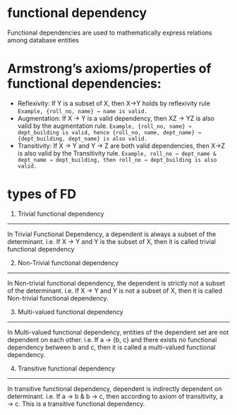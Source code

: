 # functional dependency
Functional dependencies are used to mathematically express relations among database entities

# Armstrong’s axioms/properties of functional dependencies:

- Reflexivity: If Y is a subset of X, then X→Y holds by reflexivity rule
    `Example, {roll_no, name} → name is valid.`
- Augmentation: If X → Y is a valid dependency, then XZ → YZ is also valid by the augmentation rule.
    `Example, {roll_no, name} → dept_building is valid, hence {roll_no, name, dept_name} → {dept_building, dept_name} is also valid.`
- Transitivity: If X → Y and Y → Z are both valid dependencies, then X→Z is also valid by the Transitivity rule.
    `Example, roll_no → dept_name & dept_name → dept_building, then roll_no → dept_building is also valid.`

# types of FD
1. Trivial functional dependency
---
In Trivial Functional Dependency, a dependent is always a subset of the determinant.
i.e. If X → Y and Y is the subset of X, then it is called trivial functional dependency

2. Non-Trivial functional dependency
----
In Non-trivial functional dependency, the dependent is strictly not a subset of the determinant.
i.e. If X → Y and Y is not a subset of X, then it is called Non-trivial functional dependency.

3. Multi-valued functional dependency
----
In Multi-valued functional dependency, entities of the dependent set are not dependent on each other.
i.e. If a → {b, c} and there exists no functional dependency between b and c, then it is called a multi-valued functional dependency.

4. Transitive functional dependency
----
In transitive functional dependency, dependent is indirectly dependent on determinant.
i.e. If a → b & b → c, then according to axiom of transitivity, a → c. This is a transitive functional dependency.
